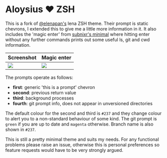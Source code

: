 # Aloysius :heart: ZSH

This is a fork of [@elenapan's](https://github.com/elenapan/dotfiles) lena ZSH
theme. Their prompt is static chevrons, I extended this to give me a little more
information in it. It also includes the 'magic enter' from [subnixr's
minimal](https://github.com/subnixr/minimal) where hitting enter without any
further commands prints out some useful ls, git and cwd information.


| Screenshot                           | Magic enter                          |
|--------------------------------------|--------------------------------------|
| ![](https://i.imgur.com/r0rbN3n.png) | ![](https://i.imgur.com/mVw9auQ.png) |


The prompts operate as follows:

- **first**: generic 'this is a prompt' chevron
- **second**: previous return value
- **third**: background processes
- **fourth**: git prompt info, does not appear in unversioned directories

The default colour for the second and third is `#237` and they change colour to
alert you to a non-standard behaviour of some kind. The git prompt is `green` if
you are up to date and `magenta` otherwise. Branch name is also shown in
`#237`.

This is still a pretty minimal theme and suits my needs. For any functional
problems please raise an issue, otherwise this is personal preferences so
feature requests would have to be very strongly argued.

